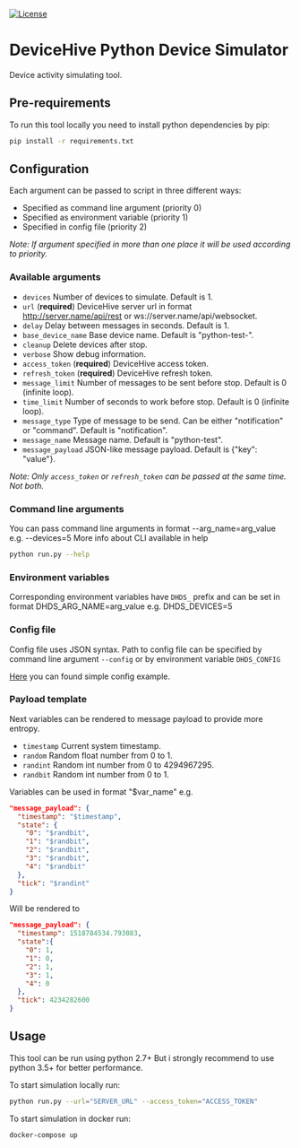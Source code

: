[![License](https://img.shields.io/badge/License-Apache%202.0-blue.svg?style=flat-square)](LICENSE)

# DeviceHive Python Device Simulator

Device activity simulating tool.

## Pre-requirements
To run this tool locally you need to install python dependencies by pip:
```bash
pip install -r requirements.txt
```

## Configuration
Each argument can be passed to script in three different ways:
* Specified as command line argument (priority 0)
* Specified as environment variable (priority 1)
* Specified in config file (priority 2)

_Note: If argument specified in more than one place it will be used according to priority._

### Available arguments
* `devices` Number of devices to simulate. Default is 1.
* `url` (**required**) DeviceHive server url in format http://server.name/api/rest or ws://server.name/api/websocket.
* `delay` Delay between messages in seconds. Default is 1.
* `base_device_name` Base device name. Default is "python-test-".
* `cleanup` Delete devices after stop.
* `verbose` Show debug information.
* `access_token` (**required**) DeviceHive access token.
* `refresh_token` (**required**) DeviceHive refresh token.
* `message_limit` Number of messages to be sent before stop. Default is 0 (infinite loop).
* `time_limit` Number of seconds to work before stop. Default is 0 (infinite loop).
* `message_type` Type of message to be send. Can be either "notification" or "command". Default is "notification".
* `message_name` Message name. Default is "python-test".
* `message_payload` JSON-like message payload. Default is {"key": "value"}.

_Note: Only `access_token` or `refresh_token` can be passed at the same time. Not both._

### Command line arguments
You can pass command line arguments in format --arg_name=arg_value e.g. --devices=5
More info about CLI available in help
```bash
python run.py --help
```

### Environment variables
Corresponding environment variables have `DHDS_` prefix and can be set in format DHDS_ARG_NAME=arg_value e.g. DHDS_DEVICES=5

### Config file
Config file uses JSON syntax.
Path to config file can be specified by command line argument `--config` or by environment variable `DHDS_CONFIG`

[Here](config_example.json) you can found simple config example.

### Payload template
Next variables can be rendered to message payload to provide more entropy.
* `timestamp` Current system timestamp.
* `random` Random float number from 0 to 1.
* `randint` Random int number from 0 to 4294967295.
* `randbit` Random int number from 0 to 1.

Variables can be used in format "$var_name" e.g.
```json
"message_payload": {
  "timestamp": "$timestamp",
  "state": {
    "0": "$randbit",
    "1": "$randbit",
    "2": "$randbit",
    "3": "$randbit",
    "4": "$randbit"
  },
  "tick": "$randint"
}
```

Will be rendered to
```json
"message_payload": {
  "timestamp": 1518784534.793083,
  "state":{
    "0": 1,
    "1": 0,
    "2": 1,
    "3": 1,
    "4": 0
  },
  "tick": 4234282600
}
```

## Usage
This tool can be run using python 2.7+
But i strongly recommend to use python 3.5+ for better performance.

To start simulation locally run:
```bash
python run.py --url="SERVER_URL" --access_token="ACCESS_TOKEN"
```

To start simulation in docker run:
```bash
docker-compose up
```
